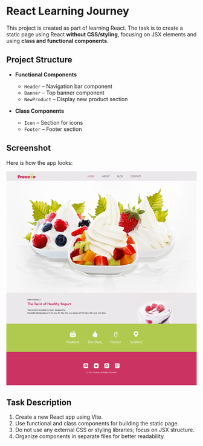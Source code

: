 # React Learning Journey

This project is created as part of learning React. The task is to create a static page using React **without CSS/styling**, focusing on JSX elements and using **class and functional components**.

## Project Structure

- **Functional Components**
  - `Header` – Navigation bar component
  - `Banner` – Top banner component
  - `NewProduct` – Display new product section

- **Class Components**
  - `Icon` – Section for icons
  - `Footer` – Footer section

## Screenshot

Here is how the app looks:

![App Screenshot](ScreenShots/Assignment3(Componets).png)

## Task Description

1. Create a new React app using Vite.
2. Use functional and class components for building the static page.
3. Do not use any external CSS or styling libraries; focus on JSX structure.
4. Organize components in separate files for better readability.
